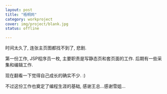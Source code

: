 ```yaml
---
layout: post 
title: "梧桐网"
category: workproject
cover: img/project/blank.jpg
status: offline

---
```



时间太久了, 连张主页图都找不到了, 悲剧.

第一份工作, JSP程序员一枚, 主要职责是写静态页和套页面的工作. 后期有一些采集和编辑工作.

现在翻看一下觉得自己成长的确实不少. :)

不过这份工作也奠定了编程生涯的基础, 感谢王总...感谢雪姐...